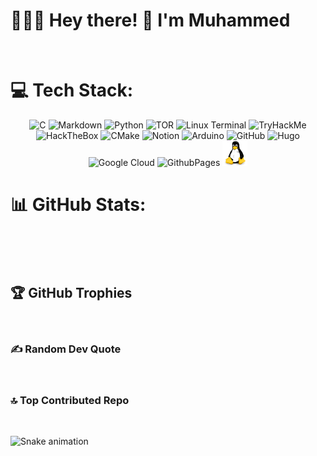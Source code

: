 # 👨🏽‍🎓 Hey there! 👋 I'm Muhammed

<br>

# 💻 Tech Stack:
<p align="center">
  <img src="https://img.shields.io/badge/c-%2300599C.svg?style=for-the-badge&logo=c&logoColor=white" alt="C">
  <img src="https://img.shields.io/badge/markdown-%23000000.svg?style=for-the-badge&logo=markdown&logoColor=white" alt="Markdown">
  <img src="https://img.shields.io/badge/python-3670A0?style=for-the-badge&logo=python&logoColor=ffdd54" alt="Python">
  <img src="https://img.shields.io/badge/tor-%237E4798.svg?style=for-the-badge&logo=tor-project&logoColor=white" alt="TOR">
  <img src="https://img.shields.io/badge/Linux%20Terminal-%23000000.svg?style=for-the-badge&logo=gnometerminal&logoColor=white" alt="Linux Terminal">
  <img src="https://img.shields.io/badge/TryHackMe-%23f6f6f6.svg?style=for-the-badge&logo=tryhackme&logoColor=ff0000" alt="TryHackMe">
  <img src="https://img.shields.io/badge/HackTheBox-%23f6f6f6.svg?style=for-the-badge&logo=hackthebox&logoColor=22f708" alt="HackTheBox">
  <img src="https://img.shields.io/badge/CMake-%23008FBA.svg?style=for-the-badge&logo=cmake&logoColor=white" alt="CMake">
  <img src="https://img.shields.io/badge/Notion-%23000000.svg?style=for-the-badge&logo=notion&logoColor=white" alt="Notion">
  <img src="https://img.shields.io/badge/-Arduino-00979D?style=for-the-badge&logo=Arduino&logoColor=white" alt="Arduino">
  <img src="https://img.shields.io/badge/github-%23121011.svg?style=for-the-badge&logo=github&logoColor=white" alt="GitHub">
  <img src="https://img.shields.io/badge/HUGO-%23FF4088.svg?style=for-the-badge&logo=hugo&logoColor=white" alt="Hugo">
  <img src="https://img.shields.io/badge/GoogleCloud-%234285F4.svg?style=for-the-badge&logo=google-cloud&logoColor=white" alt="Google Cloud">
  <img src="https://img.shields.io/badge/github%20pages-121013?style=for-the-badge&logo=github&logoColor=white" alt="GithubPages">
  <img src="https://raw.githubusercontent.com/teamedwardforever/Readme-Generator/71f25dd8b98329b168142a6b782a107b75eab178/svg/Skills/Other/linux-original.svg" alt="Linux" width="40" height="40"/>
</p>

# 📊 GitHub Stats:
<p align="center"><img src="https://github-readme-stats.vercel.app/api?username=msio808&theme=graywhite&hide_border=true&include_all_commits=true&count_private=false" alt=""><br/>
<img src="https://github-readme-streak-stats.herokuapp.com/?user=msio808&theme=graywhite&hide_border=true" alt=""><br/>
<img src="https://github-readme-stats.vercel.app/api/top-langs/?username=msio808&theme=graywhite&hide_border=true&include_all_commits=true&count_private=false&layout=compact" alt=""></p>


## 🏆 GitHub Trophies
<p align="center"><img src="https://github-profile-trophy.vercel.app/?username=msio808&theme=dracula&no-frame=true&no-bg=true&margin-w=4" alt=""></p>


### ✍️ Random Dev Quote
<p align="center"><img src="https://quotes-github-readme.vercel.app/api?type=horizontal&theme=radical" alt=""></p>


### 🔝 Top Contributed Repo
<p align="center"><img src="https://github-contributor-stats.vercel.app/api?username=msio808&limit=5&theme=dark&combine_all_yearly_contributions=true" alt=""></p>

<img src="https://raw.githubusercontent.com/msio808/msio808/output/snake.svg" alt="Snake animation" />

<!-- Proudly created with GPRM ( https://gprm.itsvg.in ) -->
